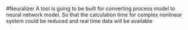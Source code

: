 #Neuralizer
A tool is going to be built for converting process model to neural network
model. So that the calculation time for complex nonlinear system could be 
reduced and real time data will be available


